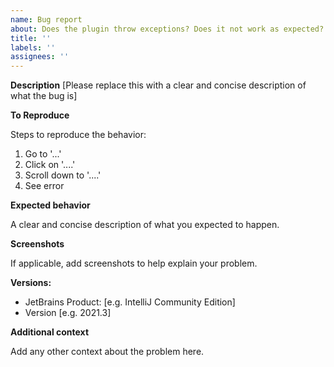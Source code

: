```yaml
---
name: Bug report
about: Does the plugin throw exceptions? Does it not work as expected? Please help by reporting this.
title: ''
labels: ''
assignees: ''
---
```


**Description**
[Please replace this with a clear and concise description of what the bug is]


**To Reproduce**

Steps to reproduce the behavior:
1. Go to '...'
2. Click on '....'
3. Scroll down to '....'
4. See error


**Expected behavior**

A clear and concise description of what you expected to happen.


**Screenshots**

If applicable, add screenshots to help explain your problem.


**Versions:**
 - JetBrains Product: [e.g. IntelliJ Community Edition]
 - Version [e.g. 2021.3]


**Additional context**

Add any other context about the problem here.
